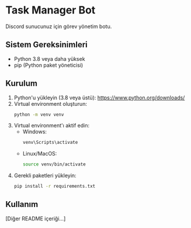 # Task Manager Bot

Discord sunucunuz için görev yönetim botu.

## Sistem Gereksinimleri

- Python 3.8 veya daha yüksek
- pip (Python paket yöneticisi)

## Kurulum

1. Python'u yükleyin (3.8 veya üstü): https://www.python.org/downloads/
2. Virtual environment oluşturun:
   ```bash
   python -m venv venv
   ```
3. Virtual environment'ı aktif edin:
   - Windows:
     ```bash
     venv\Scripts\activate
     ```
   - Linux/MacOS:
     ```bash
     source venv/bin/activate
     ```
4. Gerekli paketleri yükleyin:
   ```bash
   pip install -r requirements.txt
   ```

## Kullanım

[Diğer README içeriği...] 